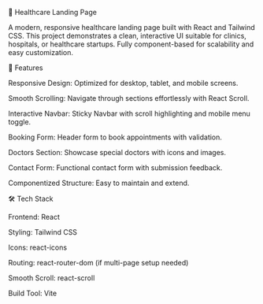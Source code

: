 🏥 Healthcare Landing Page

A modern, responsive healthcare landing page built with React and Tailwind CSS. This project demonstrates a clean, interactive UI suitable for clinics, hospitals, or healthcare startups. Fully component-based for scalability and easy customization.

🌟 Features

Responsive Design: Optimized for desktop, tablet, and mobile screens.

Smooth Scrolling: Navigate through sections effortlessly with React Scroll.

Interactive Navbar: Sticky Navbar with scroll highlighting and mobile menu toggle.

Booking Form: Header form to book appointments with validation.

Doctors Section: Showcase special doctors with icons and images.

Contact Form: Functional contact form with submission feedback.

Componentized Structure: Easy to maintain and extend.

🛠 Tech Stack

Frontend: React

Styling: Tailwind CSS

Icons: react-icons

Routing: react-router-dom (if multi-page setup needed)

Smooth Scroll: react-scroll

Build Tool: Vite
